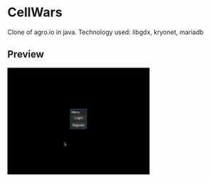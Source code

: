 CellWars
=============
Clone of agro.io in java.
Technology used: libgdx, kryonet, mariadb

Preview
-------
![preview](core/assets/cellwars.gif)

